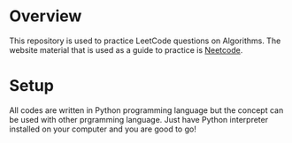 # Overview
This repository is used to practice LeetCode questions on Algorithms. The website material that is used as a guide to practice is [Neetcode](https://neetcode.io/).

# Setup
All codes are written in Python programming language but the concept can be used with other prgramming language. Just have Python interpreter installed on your computer and you are good to go!
